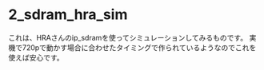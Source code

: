 # 2_sdram_hra_sim

これは、HRAさんのip_sdramを使ってシミュレーションしてみるものです。
実機で720pで動かす場合に合わせたタイミングで作られているようなのでこれを使えば安心です。
